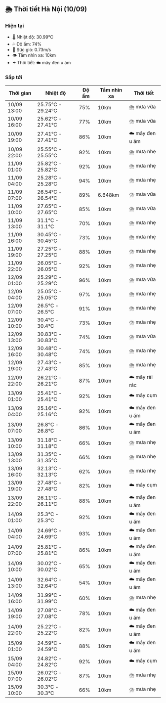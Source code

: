 ## 🌦️ Thời tiết Hà Nội (10/09)

### Hiện tại

- 🌡️ Nhiệt độ: 30.99℃
- 💦 Độ ẩm: 74%
- 💨 Sức gió: 0.73m/s
- 👁️ Tầm nhìn xa: 10km
- ☂️ Thời tiết: ☁️ mây đen u ám

### Sắp tới

| Thời gian | Nhiệt độ | Độ ẩm | Tầm nhìn xa | Thời tiết |
| --- | --- | --- | --- | --- |
| 10/09 13:00 | 25.75℃ - 29.24℃ | 75% | 10km | ⛈️ mưa vừa |
| 10/09 16:00 | 25.62℃ - 27.41℃ | 77% | 10km | ⛈️ mưa vừa |
| 10/09 19:00 | 27.41℃ - 27.41℃ | 86% | 10km | ☁️ mây đen u ám |
| 10/09 22:00 | 25.55℃ - 25.55℃ | 92% | 10km | ⛈️ mưa nhẹ |
| 11/09 01:00 | 25.82℃ - 25.82℃ | 92% | 10km | ⛈️ mưa nhẹ |
| 11/09 04:00 | 25.28℃ - 25.28℃ | 94% | 10km | ⛈️ mưa nhẹ |
| 11/09 07:00 | 26.54℃ - 26.54℃ | 89% | 6.648km | ⛈️ mưa vừa |
| 11/09 10:00 | 27.65℃ - 27.65℃ | 85% | 10km | ⛈️ mưa vừa |
| 11/09 13:00 | 31.1℃ - 31.1℃ | 70% | 10km | ⛈️ mưa nhẹ |
| 11/09 16:00 | 30.45℃ - 30.45℃ | 73% | 10km | ⛈️ mưa nhẹ |
| 11/09 19:00 | 27.25℃ - 27.25℃ | 88% | 10km | ⛈️ mưa nhẹ |
| 11/09 22:00 | 26.05℃ - 26.05℃ | 92% | 10km | ⛈️ mưa nhẹ |
| 12/09 01:00 | 25.29℃ - 25.29℃ | 96% | 10km | ⛈️ mưa vừa |
| 12/09 04:00 | 25.05℃ - 25.05℃ | 97% | 10km | ⛈️ mưa nhẹ |
| 12/09 07:00 | 26.5℃ - 26.5℃ | 91% | 10km | ⛈️ mưa nhẹ |
| 12/09 10:00 | 30.4℃ - 30.4℃ | 73% | 10km | ⛈️ mưa nhẹ |
| 12/09 13:00 | 30.83℃ - 30.83℃ | 74% | 10km | ⛈️ mưa vừa |
| 12/09 16:00 | 30.48℃ - 30.48℃ | 74% | 10km | ⛈️ mưa nhẹ |
| 12/09 19:00 | 27.43℃ - 27.43℃ | 85% | 10km | ⛈️ mưa nhẹ |
| 12/09 22:00 | 26.21℃ - 26.21℃ | 87% | 10km | ☁️ mây rải rác |
| 13/09 01:00 | 25.41℃ - 25.41℃ | 92% | 10km | ☁️ mây cụm |
| 13/09 04:00 | 25.16℃ - 25.16℃ | 92% | 10km | ☁️ mây đen u ám |
| 13/09 07:00 | 26.8℃ - 26.8℃ | 86% | 10km | ☁️ mây đen u ám |
| 13/09 10:00 | 31.18℃ - 31.18℃ | 66% | 10km | ⛈️ mưa nhẹ |
| 13/09 13:00 | 31.35℃ - 31.35℃ | 66% | 10km | ⛈️ mưa nhẹ |
| 13/09 16:00 | 32.13℃ - 32.13℃ | 62% | 10km | ⛈️ mưa nhẹ |
| 13/09 19:00 | 27.48℃ - 27.48℃ | 82% | 10km | ☁️ mây cụm |
| 13/09 22:00 | 26.11℃ - 26.11℃ | 88% | 10km | ☁️ mây đen u ám |
| 14/09 01:00 | 25.3℃ - 25.3℃ | 92% | 10km | ☁️ mây đen u ám |
| 14/09 04:00 | 24.69℃ - 24.69℃ | 93% | 10km | ☁️ mây đen u ám |
| 14/09 07:00 | 25.81℃ - 25.81℃ | 86% | 10km | ☁️ mây đen u ám |
| 14/09 10:00 | 30.02℃ - 30.02℃ | 65% | 10km | ☁️ mây đen u ám |
| 14/09 13:00 | 32.64℃ - 32.64℃ | 54% | 10km | ☁️ mây đen u ám |
| 14/09 16:00 | 31.99℃ - 31.99℃ | 60% | 10km | ⛈️ mưa nhẹ |
| 14/09 19:00 | 27.08℃ - 27.08℃ | 78% | 10km | ☁️ mây đen u ám |
| 14/09 22:00 | 25.22℃ - 25.22℃ | 82% | 10km | ☁️ mây đen u ám |
| 15/09 01:00 | 24.59℃ - 24.59℃ | 88% | 10km | ☁️ mây đen u ám |
| 15/09 04:00 | 24.82℃ - 24.82℃ | 92% | 10km | ☁️ mây cụm |
| 15/09 07:00 | 26.02℃ - 26.02℃ | 87% | 10km | ⛈️ mưa nhẹ |
| 15/09 10:00 | 30.3℃ - 30.3℃ | 66% | 10km | ⛈️ mưa nhẹ |
